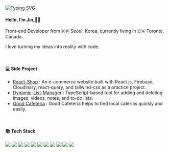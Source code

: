 <a href="https://git.io/typing-svg"><img src="https://readme-typing-svg.demolab.com?font=Fira+Code&pause=1000&color=FEAE2E&width=435&lines=Welcome+to+my+page~!" alt="Typing SVG" /></a>
<h4>
   Hello, I’m Jin,👋🏻 
</h4>
<p>
  Front-end Developer from 🇰🇷 Seoul, Korea, currently living in 🇨🇦 Toronto, Canada.
  </p>
  <p>
  I love turning my ideas into reality with code.
  </p>
</br>
<h4>
💻 Side Project
</h4>
<ul>
   <li>
<a href="https://github.com/jinpark0625/react_shop">React-Shop</a> : 
   An e-commerce website built with React.js, Firebase, Cloudinary, react-query, and tailwind-css as a practice project.
</li>
<li>
<a href="https://github.com/jinpark0625/dynamic-list-manger">Dynamic-List-Manager</a> : TypeScript-based tool for adding and deleting images, videos, notes, and to-do lists.
</li>
<li>
<a href="https://github.com/cafeteria-team">Good Cafeteria</a> : Good Cafeteria helps to find local caterias quickly and easily.
</li>
</ul>
</br>
<h4>
📚 Tech Stack
</h4>
<div>
  <img src="https://img.shields.io/badge/JavaScript-web-F7DF1E?style=flat&logo=javaScript&logoColor=F7DF1E"/>
  <img src="https://img.shields.io/badge/React-web-61DAFB?style=flat&logo=react&logoColor=61DAFB"/>
  <img src="https://img.shields.io/badge/Redux-web-764ABC?style=flat&logo=redux&logoColor=764ABC"/>
  <img src="https://img.shields.io/badge/Next.js-web-000000?style=flat&logo=Next.js&logoColor=000000"/>
  <img src="https://img.shields.io/badge/ReactNative-mobile-61DAFB?style=flat&logo=react&logoColor=61DAFB"/>
  <img src="https://img.shields.io/badge/TypeScript-language-3178C6?style=flat&logo=storybook&logoColor=3178C6"/>
  <img src="https://img.shields.io/badge/Storybook-ui-FF4785?style=flat&logo=storybook&logoColor=FF4785"/>
  <img src="https://img.shields.io/badge/StyledComponents-cssInJs-DB7093?style=flat&logo=styled-components&logoColor=DB7093"/>
  <img src="https://img.shields.io/badge/BootStrap-cssInJs-7952B3?style=flat&logo=Bootstrap&logoColor=7952B3"/>
  <img src="https://img.shields.io/badge/TailWindCss-cssInJs-06B6D4?style=flat&logo=Bootstrap&logoColor=06B6D4"/>
  <img src="https://img.shields.io/badge/Three.js-cssInJs-000000?style=flat&logo=Three.js&logoColor=000000"/>
</div>

